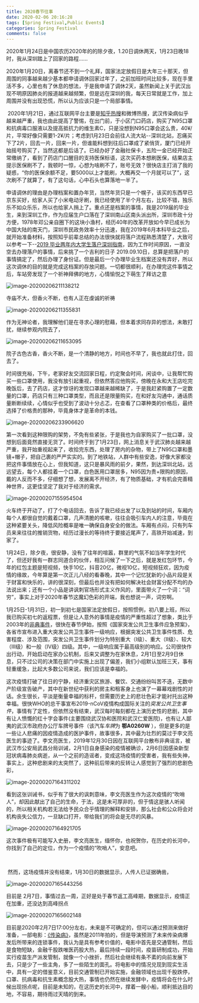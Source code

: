 ```yaml
---
title: 2020春节往事
date: 2020-02-06 20:16:28
tags: [Spring Festival,Public Events]
categories: Spring Festival
comments: false
---
```


2020年1月24日是中国农历2020年的的除夕夜，1.20日调休两天，1月23日晚18时，我从深圳踏上了回家的路程……

<!--more-->

​		2020年1月20日，离春节还不到一个礼拜，国家法定放假日是大年三十那天，但周围的同事越来越少基本都申请调休回家过年了，之前加班时间比较多，现在手里活不多，心里也有了休息的想法，于是我申请了调休2天，虽然新闻上关于武汉出现不明原因肺炎的报道越来越频繁，但是远在深圳的我，每天日常就是工作，加上周围并没有出现恐慌，所以认为应该只是一个局部事情。

​		2020年1月21日，通过互联网平台主要是[知乎热搜](https://www.zhihu.com/question/363894293/answers/updated)和微博热搜，武汉传染病似乎越来越严重，我也由此提高了警惕，在出门前，于小区门口药店，购买了N95口罩和抗病毒口服液以及提高抵抗力的维生素C，只是没想到N95口罩会这么贵，40¥/片，平常好像只需要1-2¥/片；考虑到1月23日会前往人流大站--深圳北站，忍痛买下了2片，回去一片，回来一片，但谁能料想到往后口罩成了紧俏货，厦门已经开始摇号购买了，当然这都是后话了。已经办好了金融社保卡，五险一金已经开始正常缴纳了，看到了药店门口醒目的支持医保标语，这次买药本想刷医保，结果店主提示医保刷不了，我顿时一惊，心想为啥刷不了，账号无效？很快店主打消了我的疑惑，“你的医保余额不足，要5000以上才能刷，大概再交一个月就可以了”，这次刷不了就算了，有了这句话，心中石头也算落地一半了。

​	申请调休的理由是办理档案和置办年货，当然年货只是一个幌子，该买的东西早已京东买好，给家人买了小米电动牙刷，我已经使用了半个月左右，比较不错，独乐乐不如众乐乐，所以也给家人捎上了。重点还是档案的事情，我是2019届的毕业生，来到深圳工作，作为应届生户口落在了深圳南山区南头派出所，深圳市政十分方便，1978年邓公亲自圈下的这块小渔村，经历40年的改革开放如今早已成长为中国大陆的南天门，深圳市民政务效率十分迅速，我在2019年6月本科毕业之后，就开始准备材料，按照知乎前辈总结的办法很快就将落户流程熟悉清楚了，大致可以参考一下--[2019 毕业两年内大学生落户深圳指南](https://zhuanlan.zhihu.com/p/67609618)，因为工作时间原因，一直没空去办理落户的事情，后来挑了一个吉利的日子 2019.09.10日，总算是把落户的事情搞定了，然后办理了身份证。但是最后一个办理毕业生档案还没有弄好，所以这次调休的目的就是完成这档案的存放问题。一切都很顺利，在办理完这件事情之后，车站旁发现了一个祈神拜佛的地方，心情愉悦之下萌生了拜访之意

![image-20200206211138212](2020春节往事/image/image-20200206211138212.png)

寺庙不大，但香火不断，也有人正在虔诚的祈祷

![image-20200206211355831](2020春节往事/image/image-20200206211355831.png)

作为无神论者，我理解他们是在寻求心理的慰藉，但本着求同存异的想法，未敢打扰，继续参观内院去了，

![image-20200206211653095](2020春节往事/image/image-20200206211653095.png)



院子古色古香，香火不断，是一个清静的地方，时间也不早了，我也就此打住，回去了。

​	时间很充裕，下午，老家好友交流回家日程，约定聚会时间，闲谈中，让我帮忙购买一些口罩使用，我没有放引起重视，但依然答应他购买，傍晚在永和大王店吃完晚饭后，去了药店，这才惊讶的发现口罩越来越稀缺了，于是我赶紧购置了一定数量的口罩，药店只有三种口罩类型，而且还是限量购买，在和好友沟通中，通话质量断断续续，心情似乎也受到了波动十分忐忑，在查看了口罩种类的价格后，最终选择了价格贵的那种，毕竟身体才是革命的本钱。

![image-20200206233906620](2020春节往事/image/image-20200206233906620.png)

第一次看到这种限购的架势，不免有些紧张，于是我也为自家购买了一批口罩，没想到后面竟然直接无货了。时间终于到了1月23日，网上消息关于武汉肺炎越来越严重，我开始重视起来了，收拾完东西，处理了房内的杂物，带上了N95口罩和墨镜+帽子，把自己裹的严严实实的。到了地铁站，人群中有些安逸，好像大家都没把这件事情放在心上，但我知道，这只是暴风雨的前夕，果然，到达深圳北站，远远望去，每个人都挂着一个口罩，白色医用口罩居多，N95因为贵+限购的原因，戴的人反而不多，仔细想了想，发展离不开经济，有了物质基础，才有机会完善精神世界，这更佳坚定了我对于经济的需求。

![image-20200207155954504](2020春节往事/image/image-20200207155954504.png)

​	火车终于开动了，打了个电话回去，告诉了我已经出发了以及到站的时间，车厢内每个人都很自觉的戴着口罩，几声清脆的咳嗽，往往会吸引车内人的注意，毕竟在这种紧要关头，降低风险概率是唯一确保自身安全的做法。车厢有点闷，只有列车员来来往往的推销货物，经历过漫长的等待终于要接近尾声了，高铁开始减速，到家了。

​	1月24日，除夕夜，很安静，没有了往年的喧嚣，群里的气氛不如当年学生时代了，但还好我有一群志同道合的伙伴，相互问候了一下之后，就是发红包环节，今年的红包主题是短视频，快手10亿，抖音20亿，微视10亿，短视频狂欢，因为疫情的缘故，今年算是第一次正儿八经的看春晚，其中一个记忆犹新的小品片段是关于财富和快乐的，讲的很深刻，但最后也并没有把如何解决社会财富分配不均的办法说出来；还有一个小品是讲讽刺官场形式主义作风的，里面带火了一个词：“词穷”，事实上对于2020年春节这魔幻色彩的开端，我也想说一声，词穷啊。

​	1月25日-1月31日，初一到初七是国家法定放假日，按照惯例，初八要上班，所以我已购买初七的返程票，但是让人意外的事情是疫情的严重性超过了想象，类比于2003年的[非典事件](https://wuu.wikipedia.org/wiki/%E9%9D%9E%E5%85%B8%E5%9E%8B%E6%80%A7%E8%82%BA%E7%82%8E)，很快在春节伊始，按照《国家突发公共卫生事件应急预案》，各省市宣布进入重大突发公共卫生事件一级响应，根据突发公共卫生事件性质、危害程度、涉及范围，突发公共卫生事件划分为特别重大（Ⅰ级）、重大（Ⅱ级）、较大（Ⅲ级）和一般（Ⅳ级）四级。其中，一级响应属于最高级别的响应。公司很快作出行动，开始启动在家办公机制，后来又调整为在家休息，2月1日至2月9日休息，只不过公司的决策在部门中实施上出现了偏差，我们小组默认加班三天，事有轻重缓急，比起大多数公司来说，我们应该是幸福的。

​		这次疫情打破了往日的宁静，经济重灾区旅游、餐饮、交通纷纷叫苦不迭，无数中产阶级宣告破产，其中在新世纪中获利的房主和租客身上也演了一幕幕戏剧性的对话。余生很长，平淡是衡量幸福的标杆，但需要历史上的悲壮色彩才能衬托出这种幸福。很快WHO的总干事宣布2019-nCoV疫情构成国际关注的*突发公共卫生事件*，事情有了定性，但依然没有结束，武汉每时每刻都在上演历史性的悲剧，其中有让人愤慨的红十字会事件(主要围绕武汉协和医院和武汉仁爱医院)，也有让人鄙夷的武汉市政府办公厅车牌号事件（该汽车*车牌*为 **鄂A0260W** ），但是更多的是一些让人悲痛的因疫情造成的医护事件，故事很多，其中最为壮烈的莫过于李文亮医生的事迹了。李文亮医生，2019年12月30日因在互联网平台散布非典谣言，被武汉市公安局武昌分局训诫，2月1日自身感染的疫情被确诊，2月6日因感染新型冠状病毒肺炎病逝，从一个之前的造谣者，变成这场疫情的受害者，我有些失神，事实上，这种悲剧来的太突然了，这种前后带来的反转让人感觉到了强烈的悲剧色彩，

![image-20200207164311202](2020春节往事/image/image-20200207164311202.png)



看到这张训诫书，似乎有了很大的讽刺意味，李文亮医生作为这次疫情的“吹哨人”，却因此献出了自己的生命，于法，这是未可厚非的，但于情这是骇人听闻的，所以相关机构若无法给予民众合乎情理的解释和安排，那么社会和公众将会对机构丧失公信力，一旦缺口打开，带给我们的将会是无尽的风暴。

![image-20200207164921705](2020春节往事/image/image-20200207164921705.png)

这次事件极有可能写入史册，李文亮医生，缅怀你，也祝贺你，在历史的长河中，你找到了自己的定位，作为一个疫情的“吹哨人”，安息吧。

​	

​	然而，这场疫情并没有结束，1月30日的数据显示，人传人已证据确凿，

![image-20200207165443256](2020春节往事/image/image-20200207165443256.png)

目前是 2月7日，事情过去一周，正好是处于春节返工高峰期，数据显示，疫情正在加重，还没达到高峰拐点



![image-20200207165602148](2020春节往事/image/image-20200207165602148.png)

​		目前是2020年2月7日17:00分左右，未来是不可确定的，但可以通过预测来做好准备，一部电影：[《传染病》](https://movie.douban.com/subject/4301043/)，虽然是2011年拍的，但是导演预测了未来传染病爆发后所带来的连锁事件，我认为是具有参考价值的，电影中首先是交通管制，然后是食物短缺，金融千股跌唯医药股大热，最后持续一段时间，疫苗研制成功，开始实行疫苗生产派发管制，就像一个小挫折，然后社会继续有条不紊的向前发展下去，只是少了一些主角，多了一些陌生的面孔。将电影中的情况兑现到现实生活中，具有一定的借鉴意义，目前交通管制已开始实施，金融领域也出现千股跌停，口罩、抗病毒和抗生素概念股大热，事情也仍然在继续发酵中，疫情将会在什么时候出现拐点呢，目前是未知的，在这历史的长河中，撑着一艘小船，顺利抵达目的地，不容易，期待雨过天晴的到来。

